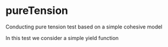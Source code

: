 # pureTension
Conducting pure tension test based on a simple cohesive model

In this test we consider a simple yield function
